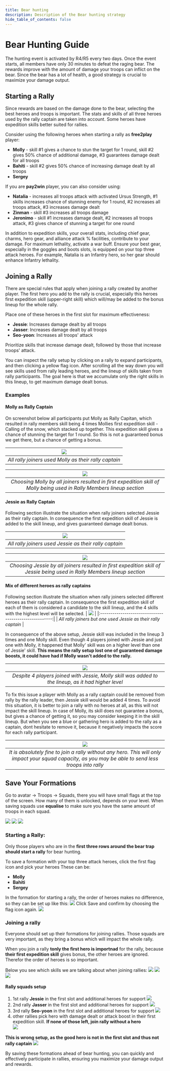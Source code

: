 ```yaml
---
title: Bear hunting
description: Description of the Bear hunting strategy 
hide_table_of_contents: false
---
```


# Bear Hunting Guide

The hunting event is activated by R4/R5 every two days. Once the event starts, all members have only 30 minutes to defeat the raging bear. 
The rewards improve with the amount of damage your troops can inflict on the bear. Since the bear has a lot of health, a good strategy is crucial to maximize your damage output.

## Starting a Rally

Since rewards are based on the damage done to the bear, selecting the best heroes and troops is important. The stats and skills of all three heroes used by the rally captain are taken into account. 
Some heroes have expedition skills better suited for rallies. 

Consider using the following heroes when starting a rally as **free2play** player:

* **Molly** - skill #1 gives a chance to stun the target for 1 round, skill #2 gives 50% chance of additional damage, #3 guarantees damage dealt for all troops
* **Bahiti** - skill #2 gives 50% chance of increasing damage dealt by all troops
* **Sergey**

If you are **pay2win** player, you can also consider using:
* **Natalia** - increases all troops attack with activated Ursus Strength, #1 skills increases chance of stunning enemy for 1 round, #2 increases all troops attack, #3 increases damage dealt
* **Zinman** - skill #3 increases all troops damage
* **Jeronimo** - skill #1 increases damage dealt, #2 increases all troops attack, #3 gives chance of stunning a target for one round

In addition to expedition skills, your overall stats, including chief gear, charms, hero gear, and alliance attack % facilities, contribute to your damage. For maximum lethality, activate a war buff. 
Ensure your best gear, especially in the goggles and boots slots, is equipped on your top three attack heroes. 
For example, Natalia is an Infantry hero, so her gear should enhance Infantry lethality.

## Joining a Rally

There are special rules that apply when joining a rally created by another player. The first hero you add to the rally is crucial, especially this heroes first expedition skill (upper-right skill) 
which will/may be added to the bonus lineup for the whole rally.

Place one of these heroes in the first slot for maximum effectiveness:

* **Jessie**: Increases damage dealt by all troops
* **Jasser**: Increases damage dealt by all troops
* **Seo-yoon**: Increases all troops' attack

Prioritize skills that increase damage dealt, followed by those that increase troops' attack.

You can inspect the rally setup by clicking on a rally to expand participants, and then clicking a yellow flag icon. 
After scrolling all the way down you will see skills used from rally leading heroes, and the lineup of skills taken from rally participants. 
The goal here is that we accumulate only the right skills in this lineup, to get maximum damage dealt bonus.

### Examples 

#### Molly as Rally Captain
On screenshot below all participants put Molly as Rally Capitan, which resulted in rally members skill being 4 times Mollies first expedition skill - Calling of the snow, which stacked up together.
This expedition skill gives a chance of stunning the target for 1 round. So this is not a guaranteed bonus we get there, but a chance of getting a bonus.


|            ![](../../static/img/rally.png)            |
|:-----------------------------------------------------:| 
| *All rally joiners used Molly as their rally captain* |

|                                        ![](../../static/img/skills-lineup.png)                                         |
|:----------------------------------------------------------------------------------------------------------------------:|
| *Choosing Molly by all joiners resulted in first expedition skill of Molly being used in Rally Members lineup section* |

#### Jessie as Rally Captain

Following section illustrate the situation when rally joiners selected Jessie as their rally captain. 
In consequence the first expedition skill of Jessie is added to the skill lineup, and gives guaranteed damage dealt bonus.

|     ![](../../static/img/rally-jessie-lineup.png)      |
|:------------------------------------------------------:|
| *All rally joiners used Jessie as their rally captain* |


|                                          ![](../../static/img/rally-jessie.png)                                          |
|:------------------------------------------------------------------------------------------------------------------------:| 
| *Choosing Jessie by all joiners resulted in first expedition skill of Jessie being used in Rally Members lineup section* |

#### Mix of different heroes as rally captains
Following section illustrate the situation when rally joiners selected different heroes as their rally captain.
In consequence the first expedition skill of each of them is considered a candidate to the skill lineup, and the 4 skills with the highest level will be selected.
|     ![](../../static/img/rally-mixed.png)      |
|:------------------------------------------------------:|
| *All rally joiners but one used Jessie as their rally captain* |

In consequence of the above setup, Jessie skill was included in the lineup 3 times and one Molly skill. Even though 4 players joined with Jessie and just one with Molly, it happened that Molly' skill was on a higher level than one of Jessie' skill. 
**This means the rally setup lost one of guaranteed damage boosts, it could have had if Molly wasn't added to the rally.**

|                                                   ![](../../static/img/rally-mixed-skill.png)                                                   |
|:-----------------------------------------------------------------------------------------------------------------------------------------------:|
|                       *Despite 4 players joined with Jessie, Molly skill was added to the lineup, as it had higher level*                       |

To fix this issue a player with Molly as a rally captain could be removed from rally by the rally leader, then Jessie skill would be added 4 times.
To avoid this situation, it is better to join a rally with no heroes at all, as this will not impact the skill lineup.
In case of Molly, its skill does not guarantee a bonus, but gives a chance of getting it, so you may consider keeping it in the skill lineup. 
But when you see a blue or gathering hero is added to the rally as a captain, dont hesitate to remove it, because it negatively impacts the score for each rally participant.

|                                                        ![](../../static/img/rally-no-hero.png)                                                         |
|:------------------------------------------------------------------------------------------------------------------------------------------------------:|
| *It is absolutely fine to join a rally without any hero. This will only impact your squad capacity, as you may be able to send less troops into rally* |


## Save Your Formations
Go to avatar -> Troops -> Squads, there you will have small flags at the top of the screen. How many of them is unlocked, depends on your level.
When saving squads use **equalise** to make sure you have the same amount of troops in each squad.

![](../../static/img/troops.png)
![](../../static/img/squads.png) 
![](../../static/img/save_formation.png)    

### Starting a Rally:

Only those players who are in the **first three rows around the bear trap should start a rally** for bear hunting.

To save a formation with your top three attack heroes, click the first flag icon and pick your heroes
These can be:
- **Molly**
- **Bahiti**
- **Sergey**

In the formation for starting a rally, the order of heroes makes no difference, so they can be set up like this:
![](../../static/img/start_rally.png)
Click Save and confirm by choosing the flag icon again.
![](../../static/img/save_confirm.png)

### Joining a rally 
Everyone should set up their formations for joining rallies. Those squads are very important, as they bring a bonus which will impact the whole rally.

When you join a rally **tonly the first hero is importnad** for the rally, because **their first expedition skill** gives bonus, the other heroes are ignored.
Therefor the order of heroes is so important.

Below you see which skills we are talking about when joining rallies:
![](../../static/img/jessie-skill.png)
![](../../static/img/jasser-skill.png)
![](../../static/img/seo-skill.png)

#### Rally squads setup

1. 1st rally **Jessie** in the first slot and additional heroes for support
  ![](../../static/img/jessie.png)
2. 2nd rally **Jasser** in the first slot and additional heroes for support
  ![](../../static/img/jasser.png)
3. 3rd rally **Seo-yoon** in the first slot and additional heroes for support
  ![](../../static/img/seo-yoon.png)
4. other rallies pick hero with damage dealt or attack boost in their first expedition skill. **If none of those left, join rally without a hero**  
  ![](../../static/img/no-hero.png)

**This is wrong setup, as the good hero is not in the first slot and thus not rally captain**
![](../../static/img/wrong-setup.png)

By saving these formations ahead of bear hunting, you can quickly and effectively participate in rallies, ensuring you maximize your damage output and rewards. 